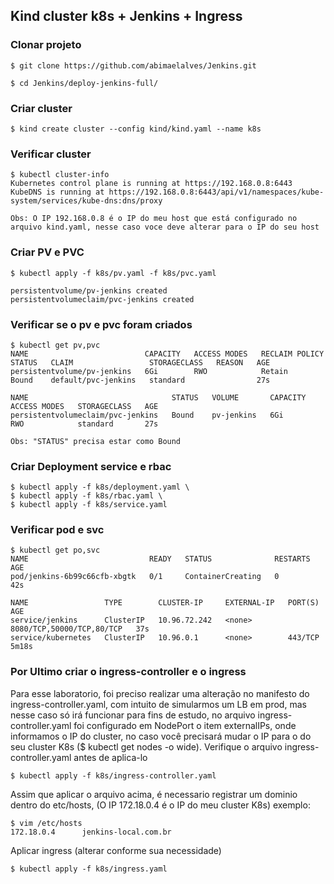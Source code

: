 ##  Kind cluster k8s + Jenkins + Ingress

### Clonar projeto 
```
$ git clone https://github.com/abimaelalves/Jenkins.git 

$ cd Jenkins/deploy-jenkins-full/
```

### Criar cluster
```
$ kind create cluster --config kind/kind.yaml --name k8s
```

### Verificar cluster
```
$ kubectl cluster-info
Kubernetes control plane is running at https://192.168.0.8:6443
KubeDNS is running at https://192.168.0.8:6443/api/v1/namespaces/kube-system/services/kube-dns:dns/proxy

Obs: O IP 192.168.0.8 é o IP do meu host que está configurado no arquivo kind.yaml, nesse caso voce deve alterar para o IP do seu host
```

### Criar PV e PVC
```
$ kubectl apply -f k8s/pv.yaml -f k8s/pvc.yaml

persistentvolume/pv-jenkins created
persistentvolumeclaim/pvc-jenkins created
```

### Verificar se o pv e pvc foram criados
```
$ kubectl get pv,pvc
NAME                          CAPACITY   ACCESS MODES   RECLAIM POLICY   STATUS   CLAIM                 STORAGECLASS   REASON   AGE
persistentvolume/pv-jenkins   6Gi        RWO            Retain           Bound    default/pvc-jenkins   standard                27s

NAME                                STATUS   VOLUME       CAPACITY   ACCESS MODES   STORAGECLASS   AGE
persistentvolumeclaim/pvc-jenkins   Bound    pv-jenkins   6Gi        RWO            standard       27s

Obs: "STATUS" precisa estar como Bound
```

### Criar Deployment service e rbac
```
$ kubectl apply -f k8s/deployment.yaml \
$ kubectl apply -f k8s/rbac.yaml \
$ kubectl apply -f k8s/service.yaml
```

### Verificar pod e svc
```
$ kubectl get po,svc
NAME                           READY   STATUS              RESTARTS   AGE
pod/jenkins-6b99c66cfb-xbgtk   0/1     ContainerCreating   0          42s

NAME                 TYPE        CLUSTER-IP     EXTERNAL-IP   PORT(S)                     AGE
service/jenkins      ClusterIP   10.96.72.242   <none>        8080/TCP,50000/TCP,80/TCP   37s
service/kubernetes   ClusterIP   10.96.0.1      <none>        443/TCP                     5m18s
```

### Por Ultimo criar o ingress-controller e o ingress

Para esse laboratorio, foi preciso realizar uma alteração no manifesto do ingress-controller.yaml, com intuito de simularmos um LB em prod, mas nesse caso só irá funcionar para fins de estudo, no arquivo ingress-controller.yaml foi configurado em NodePort o item externalIPs, onde informamos o IP do cluster, no caso você precisará mudar o IP para o do seu cluster K8s ($ kubectl get nodes -o wide). Verifique o arquivo ingress-controller.yaml antes de aplica-lo

```
$ kubectl apply -f k8s/ingress-controller.yaml 
```

Assim que aplicar o arquivo acima, é necessario registrar um dominio dentro do etc/hosts, (O IP 172.18.0.4 é o IP do meu cluster K8s) exemplo: 
```
$ vim /etc/hosts
172.18.0.4      jenkins-local.com.br
```

Aplicar ingress (alterar conforme sua necessidade)
```
$ kubectl apply -f k8s/ingress.yaml
```